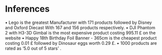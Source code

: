 # Inferences 
•	Lego is the greatest Manufacturer with 171 products followed by Disney and Oxford Diecast
With 167 and 156 products respectively.
•	DJI Phantom 2 with H3-3D Gimbal is the most expensive product costing 995.11 £ on the website
•	Happy 18th Birthday Foil Banner - 365cm is the cheapest product costing 0.01 £ followed by Dinosaur eggs worth 0.29 £.
•	1000 products are rated as ‘5.0 out of 5 stars’ .
